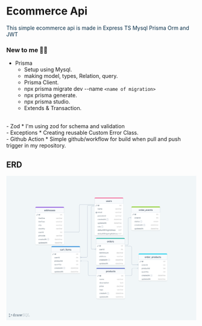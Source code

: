 # Ecommerce Api

<span style="color:#082f49">This simple ecommerce api is made in Express TS Mysql Prisma Orm and JWT</span>



### New to me 🧑‍💻

- Prisma
  * Setup using Mysql.
  * making model, types, Relation, query.
  * Prisma Client.
  * npx prisma migrate dev --name `<name of migration>`
  * npx prisma generate.
  * npx prisma studio.
  * Extends & Transaction.
 <br>
- Zod
  * I'm using zod for schema and validation
  <br>
- Exceptions
  * Creating reusable Custom Error Class.
 <br>
- Github Action
  * Simple github/workflow for build when pull and push      trigger in my repository.
  <br>

## ERD

![Example Image](public/images/erd-ecom.png)
  

